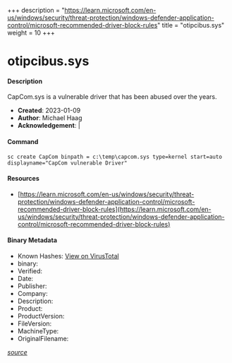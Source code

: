 +++
description = "https://learn.microsoft.com/en-us/windows/security/threat-protection/windows-defender-application-control/microsoft-recommended-driver-block-rules"
title = "otipcibus.sys"
weight = 10
+++

# otipcibus.sys

#### Description

CapCom.sys is a vulnerable driver that has been abused over the years.

- **Created**: 2023-01-09
- **Author**: Michael Haag
- **Acknowledgement**:  | [](https://twitter.com/)

#### Command

```
sc create CapCom binpath = c:\temp\capcom.sys type=kernel start=auto displayname="CapCom vulnerable Driver"
```

#### Resources


* [https://learn.microsoft.com/en-us/windows/security/threat-protection/windows-defender-application-control/microsoft-recommended-driver-block-rules](https://learn.microsoft.com/en-us/windows/security/threat-protection/windows-defender-application-control/microsoft-recommended-driver-block-rules)



#### Binary Metadata


- Known Hashes: [View on VirusTotal](https://www.virustotal.com/gui/file/) 
- binary: 
- Verified: 
- Date: 
- Publisher: 
- Company: 
- Description: 
- Product: 
- ProductVersion: 
- FileVersion: 
- MachineType: 
- OriginalFilename: 

[*source*](https://github.com/magicsword-io/LOLDrivers/tree/main/yaml/otipcibus.sys.yml)